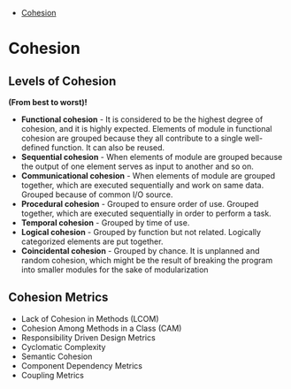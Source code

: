 * [Cohesion](#cohesion)

# Cohesion

## Levels of Cohesion

__(From best to worst)!__

* __Functional cohesion__ - It is considered to be the highest degree of cohesion, and it is highly expected. Elements of module in functional cohesion are grouped because they all contribute to a single well-defined function. It can also be reused.
* __Sequential cohesion__ - When elements of module are grouped because the output of one element serves as input to another and so on.
* __Communicational cohesion__ - When elements of module are grouped together, which are executed sequentially and work on same data. Grouped because of common I/O source.
* __Procedural cohesion__ - Grouped to ensure order of use. Grouped together, which are executed sequentially in order to perform a task.
* __Temporal cohesion__ - Grouped by time of use.
* __Logical cohesion__ - Grouped by function but not related. Logically categorized elements are put together.
* __Coincidental cohesion__ - Grouped by chance. It is unplanned and random cohesion, which might be the result of breaking the program into smaller modules for the sake of modularization

## Cohesion Metrics

* Lack of Cohesion in Methods (LCOM)
* Cohesion Among Methods in a Class (CAM)
* Responsibility Driven Design Metrics
* Cyclomatic Complexity
* Semantic Cohesion
* Component Dependency Metrics
* Coupling Metrics
